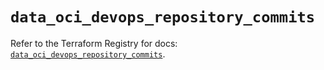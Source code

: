 # `data_oci_devops_repository_commits`

Refer to the Terraform Registry for docs: [`data_oci_devops_repository_commits`](https://registry.terraform.io/providers/hashicorp/oci/7.19.0/docs/data-sources/devops_repository_commits).
